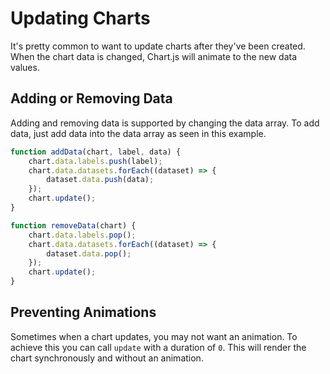 # Updating Charts

It's pretty common to want to update charts after they've been created. When the chart data is changed, Chart.js will animate to the new data values. 

## Adding or Removing Data

Adding and removing data is supported by changing the data array. To add data, just add data into the data array as seen in this example.

```javascript
function addData(chart, label, data) {
    chart.data.labels.push(label);
    chart.data.datasets.forEach((dataset) => {
        dataset.data.push(data);
    });
    chart.update();
}
```

```javascript
function removeData(chart) {
    chart.data.labels.pop();
    chart.data.datasets.forEach((dataset) => {
        dataset.data.pop();
    });
    chart.update();
}
```

## Preventing Animations

Sometimes when a chart updates, you may not want an animation. To achieve this you can call `update` with a duration of `0`. This will render the chart synchronously and without an animation.